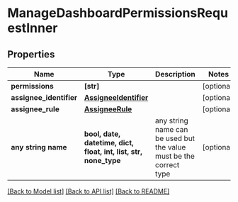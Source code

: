 # ManageDashboardPermissionsRequestInner


## Properties
Name | Type | Description | Notes
------------ | ------------- | ------------- | -------------
**permissions** | **[str]** |  | [optional] 
**assignee_identifier** | [**AssigneeIdentifier**](AssigneeIdentifier.md) |  | [optional] 
**assignee_rule** | [**AssigneeRule**](AssigneeRule.md) |  | [optional] 
**any string name** | **bool, date, datetime, dict, float, int, list, str, none_type** | any string name can be used but the value must be the correct type | [optional]

[[Back to Model list]](../README.md#documentation-for-models) [[Back to API list]](../README.md#documentation-for-api-endpoints) [[Back to README]](../README.md)


